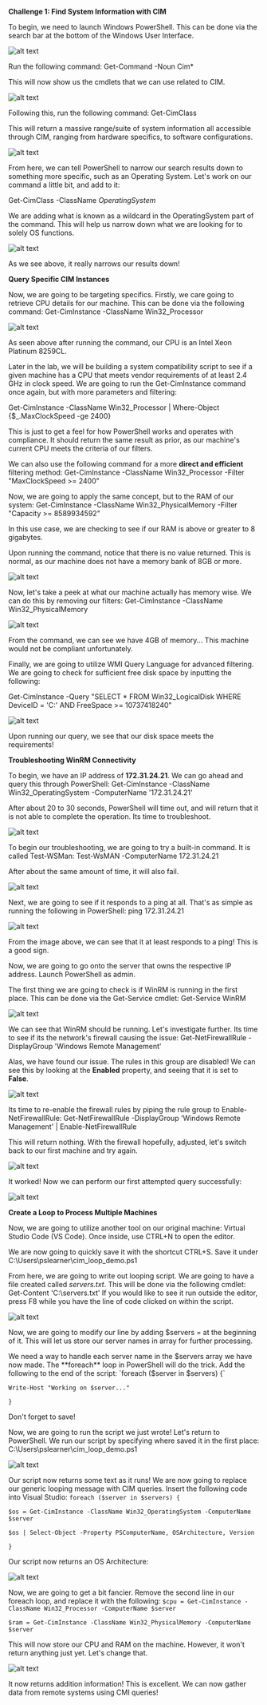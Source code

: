**Challenge 1: Find System Information with CIM**

To begin, we need to launch Windows PowerShell. This can be done via the search bar at the bottom of the Windows User Interface.

![alt text](Images/pswmi-fig1.png)

Run the following command: Get-Command -Noun Cim*

This will now show us the cmdlets that we can use related to CIM.

![alt text](Images/pswmi-fig2.png)

Following this, run the following command: Get-CimClass

This will return a massive range/suite of system information all accessible through CIM, ranging from hardware specifics, to software configurations.

![alt text](Images/pswmi-fig3.png)

From here, we can tell PowerShell to narrow our search results down to something more specific, such as an Operating System. Let's work on our command a little bit, and add to it:

Get-CimClass -ClassName *OperatingSystem*

We are adding what is known as a wildcard in the OperatingSystem part of the command. This will help us narrow down what we are looking for to solely OS functions.

![alt text](Images/pswmi-fig4.png)

As we see above, it really narrows our results down!

**Query Specific CIM Instances**

Now, we are going to be targeting specifics. Firstly, we care going to retrieve CPU details for our machine. This can be done via the following command: Get-CimInstance -ClassName Win32_Processor

![alt text](Images/pswmi-fig5.png)

As seen above after running the command, our CPU is an Intel Xeon Platinum 8259CL. 

Later in the lab, we will be building a system compatibility script to see if a given machine has a CPU that meets vendor requirements of at least 2.4 GHz in clock speed. We are going to run the Get-CimInstance command once again, but with more parameters and filtering: 

Get-CimInstance -ClassName Win32_Processor | Where-Object {$_.MaxClockSpeed -ge 2400}

This is just to get a feel for how PowerShell works and operates with compliance. It should return the same result as prior, as our machine's current CPU meets the criteria of our filters.

We can also use the following command for a more **direct and efficient** filtering method: Get-CimInstance -ClassName Win32_Processor -Filter "MaxClockSpeed >= 2400"

Now, we are going to apply the same concept, but to the RAM of our system: Get-CimInstance -ClassName Win32_PhysicalMemory -Filter "Capacity >= 8589934592"

In this use case, we are checking to see if our RAM is above or greater to 8 gigabytes.

Upon running the command, notice that there is no value returned. This is normal, as our machine does not have a memory bank of 8GB or more.

![alt text](Images/pswmi-fig6.png)

Now, let's take a peek at what our machine actually has memory wise. We can do this by removing our filters: Get-CimInstance -ClassName Win32_PhysicalMemory

![alt text](Images/pswmi-fig7.png)

From the command, we can see we have 4GB of memory... This machine would not be compliant unfortunately.

Finally, we are going to utilize WMI Query Language for advanced filtering. We are going to check for sufficient free disk space by inputting the following: 

Get-CimInstance -Query "SELECT * FROM Win32_LogicalDisk WHERE DeviceID = 'C:' AND FreeSpace >= 10737418240"


![alt text](Images/pswmi-fig8.png)

Upon running our query, we see that our disk space meets the requirements!

**Troubleshooting WinRM Connectivity**

To begin, we have an IP address of **172.31.24.21**. We can go ahead and query this through PowerShell:
Get-CimInstance -ClassName Win32_OperatingSystem -ComputerName '172.31.24.21'

After about 20 to 30 seconds, PowerShell will time out, and will return that it is not able to complete the operation. Its time to troubleshoot.

![alt text](Images/pswmi-fig9.png)

To begin our troubleshooting, we are going to try a built-in command. It is called Test-WSMan:
Test-WsMAN -ComputerName 172.31.24.21

After about the same amount of time, it will also fail.

![alt text](Images/pswmi-fig10.png)

Next, we are going to see if it responds to a ping at all. That's as simple as running the following in PowerShell:
ping 172.31.24.21

![alt text](Images/pswmi-fig11.png)

From the image above, we can see that it at least responds to a ping! This is a good sign.

Now, we are going to go onto the server that owns the respective IP address. Launch PowerShell as admin.

The first thing we are going to check is if WinRM is running in the first place. This can be done via the Get-Service cmdlet: Get-Service WinRM

![alt text](Images/pswmi-fig12.png)

We can see that WinRM should be running. Let's investigate further.
Its time to see if its the network's firewall causing the issue: 
Get-NetFirewallRule -DisplayGroup 'Windows Remote Management'

Alas, we have found our issue. The rules in this group are disabled! We can see this by looking at the **Enabled** property, and seeing that it is set to **False**.

![alt text](Images/pswmi-fig13.png)

Its time to re-enable the firewall rules by piping the rule group to Enable-NetFirewallRule:
Get-NetFirewallRule -DisplayGroup 'Windows Remote Management' | Enable-NetFirewallRule

This will return nothing. With the firewall hopefully, adjusted, let's switch back to our first machine and try again.

![alt text](Images/pswmi-fig14.png)

It worked! Now we can perform our first attempted query successfully:

![alt text](Images/pswmi-fig15.png)

**Create a Loop to Process Multiple Machines**

Now, we are going to utilize another tool on our original machine: Virtual Studio Code (VS Code). Once inside, use CTRL+N to open the editor.

We are now going to quickly save it with the shortcut CTRL+S. Save it under C:\Users\pslearner\cim_loop_demo.ps1

From here, we are going to write out looping script.
We are going to have a file created called *servers.txt*. This will be done via the following cmdlet: Get-Content 'C:\servers.txt'
If you would like to see it run outside the editor, press F8 while you have the line of code clicked on within the script.

![alt text](Images/pswmi-fig16.png)

Now, we are going to modify our line by adding $servers = at the beginning of it. This will let us store our server names in array for further processing.

We need a way to handle each server name in the $servers array we have now made. The **foreach** loop in PowerShell will do the trick. Add the following to the end of the script:
`foreach ($server in $servers) {`

`Write-Host "Working on $server..."`

`}`

Don't forget to save!

Now, we are going to run the script we just wrote! Let's return to PowerShell.
We run our script by specifying where saved it in the first place:
C:\Users\pslearner\cim_loop_demo.ps1

![alt text](Images/pswmi-fig17.png)

Our script now returns some text as it runs!
We are now going to replace our generic looping message with CIM queries.
Insert the following code into Visual Studio:
`foreach ($server in $servers) {`

`$os = Get-CimInstance -ClassName Win32_OperatingSystem -ComputerName $server`

`$os | Select-Object -Property PSComputerName, OSArchitecture, Version`

`}`

Our script now returns an OS Architecture:

![alt text](Images/pswmi-fig18.png)

Now, we are going to get a bit fancier. Remove the second line in our foreach loop, and replace it with the following: 
`$cpu = Get-CimInstance -ClassName Win32_Processor -ComputerName $server`

`$ram = Get-CimInstance -ClassName Win32_PhysicalMemory -ComputerName $server`

This will now store our CPU and RAM on the machine. However, it won't return anything just yet. Let's change that.

![alt text](Images/pswmi-fig19.png)

It now returns addition information! This is excellent. We can now gather data from remote systems using CMI queries!